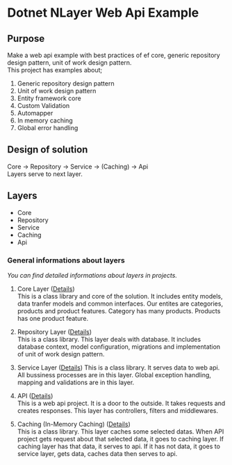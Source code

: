 # Dotnet NLayer Web Api Example

## Purpose
Make a web api example with best practices of ef core, generic repository design pattern, unit of work design pattern.  
This project has examples about;
1. Generic repository design pattern  
2. Unit of work design pattern  
3. Entity framework core  
4. Custom Validation  
5. Automapper  
6. In memory caching
7. Global error handling

## Design of solution
Core -> Repository -> Service -> (Caching) -> Api  
Layers serve to next layer.

## Layers
- Core  
- Repository  
- Service  
- Caching  
- Api  

### General informations about layers
*You can find detailed informations about layers in projects.*  

1. Core Layer ([Details](https://github.com/burakbozb1/Dotnet-NLayerWebApiExample/blob/master/NLayer.Core/README.md))  
This is a class library and core of the solution. It includes entity models, data tranfer models and common interfaces. Our entites are categories, products and product features. Category has many products. Products has one product feature.

2. Repository Layer ([Details](https://github.com/burakbozb1/Dotnet-NLayerWebApiExample/blob/master/NLayer.Repository/README.md))   
This is a class library. This layer deals with database. It includes database context, model configuration, migrations and implementation of unit of work design pattern.  

3. Service Layer ([Details](https://github.com/burakbozb1/Dotnet-NLayerWebApiExample/blob/master/NLayer.Service/README.md)) 
This is a class library. It serves data to web api. All bussiness processes are in this layer. Global exception handling, mapping and validations are in this layer.

4. API ([Details](https://github.com/burakbozb1/Dotnet-NLayerWebApiExample/blob/master/Nlayer.Api/README.md))   
This is a web api project. It is a door to the outside. It takes requests and creates responses. This layer has controllers, filters and middlewares.

5. Caching (In-Memory Caching) ([Details](https://github.com/burakbozb1/Dotnet-NLayerWebApiExample/blob/master/Nlayer.Caching/README.md))   
This is a class library. This layer caches some selected datas. When API project gets request about that selected data, it goes to caching layer. If caching layer has that data, it serves to api. If it has not data, it goes to service layer, gets data, caches data then serves to api.  

